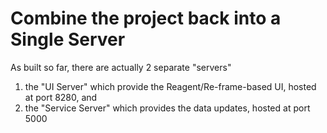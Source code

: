 # Combine the project back into a Single Server

As built so far, there are actually 2 separate "servers"

1. the "UI Server" which provide the Reagent/Re-frame-based UI, hosted at port 8280, and
2. the "Service Server" which provides the data updates, hosted at port 5000